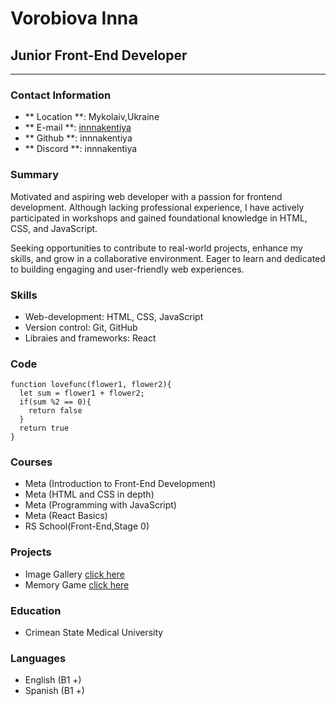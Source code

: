 # Vorobiova Inna

## Junior Front-End Developer

<hr />

### Contact Information

- ** Location **: Mykolaiv,Ukraine
- ** E-mail **: [innnakentiya](https://www.innnakentiya@gmail.com)
- ** Github **: innnakentiya
- ** Discord **: innnakentiya

### Summary

Motivated and aspiring web developer with a passion for frontend development. Although lacking professional experience, I have actively participated in workshops and gained foundational knowledge in HTML, CSS, and JavaScript.

Seeking opportunities to contribute to real-world projects, enhance my skills, and grow in a collaborative environment. Eager to learn and dedicated to building engaging and user-friendly web experiences.

### Skills

- Web-development: HTML, CSS, JavaScript
- Version control: Git, GitHub
- Libraies and frameworks: React

### Code

```
function lovefunc(flower1, flower2){
  let sum = flower1 + flower2;
  if(sum %2 == 0){
    return false
  }
  return true
}

```

### Courses

- Meta (Introduction to Front-End Development)
- Meta (HTML and CSS in depth)
- Meta (Programming with JavaScript)
- Meta (React Basics)
- RS School(Front-End,Stage 0)

### Projects

- Image Gallery [click here](https://app.netlify.com/sites/prismatic-gelato-491bde/overview)
- Memory Game [click here](https://app.netlify.com/sites/clinquant-cheesecake-b67e4e/overview)

### Education

- Crimean State Medical University

### Languages

- English (B1 +)
- Spanish (B1 +)
